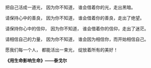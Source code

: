 把自己活成一道光，
因为你不知道，
谁会借着你的光，走出黑暗。

请保持心中的善良，
因为你不知道，
谁会借着你的善良，走出了绝望。

请保持你心中的信仰，
因为你不知道，
谁会借着你的信仰，走出了迷茫。

请相信自己的力量，
因为你不知道，
谁会因为相信你，而开始相信自己。

愿我们每一个人，
都能活出一束光，
绽放着所有的美好！

**《用生命影响生命》——泰戈尔‬**
